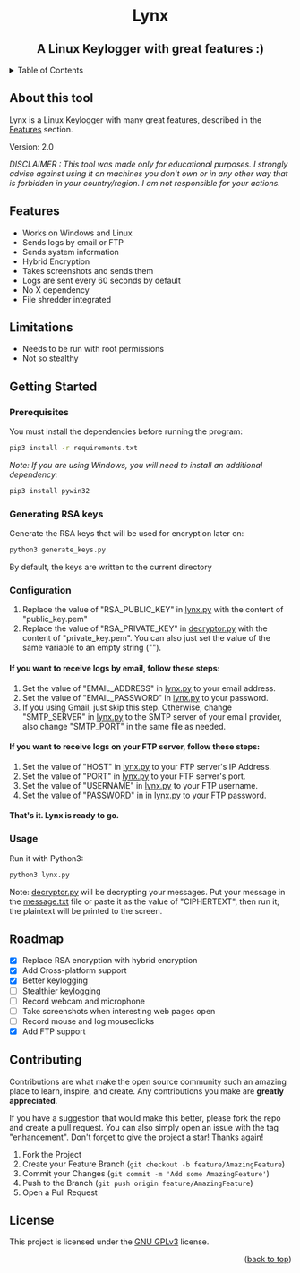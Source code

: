 <div align=center><h1>Lynx</h1></div>
<div align=center><h2>A Linux Keylogger with great features :)</h2></div>

<details>
  <summary>Table of Contents</summary>
  <ol>
    <li><a href="#about-this-tool">About this tool</a></li>
    <li><a href="#features">Features</a></li>
    <li><a href="#limitations">Limitations</a></li>
    <li>
      <a href="#getting-Started">Getting Started</a>
      <ul>
        <li><a href="#prerequisites">Prerequisites</a></li>
        <li><a href="#generating-RSA-Keys">Generating RSA Keys</a></li>
        <li><a href="#configuration">Configuration</a></li>
        <li><a href="#usage">Usage</a></li>
      </ul>
    </li>
    <li><a href="#roadmap">Roadmap</a></li>
    <li><a href="#contributing">Contributing</a></li>
    <li><a href="#license">License</a></li>
  </ol>
</details>

## About this tool
Lynx is a Linux Keylogger with many great features, described in the [Features](#Features) section.

Version: 2.0

_DISCLAIMER : This tool was made only for educational purposes. I strongly advise against using it on machines you don't own or in any other way that is forbidden in your country/region. I am not responsible for your actions._



## Features
- Works on Windows and Linux
- Sends logs by email or FTP
- Sends system information 
- Hybrid Encryption
- Takes screenshots and sends them
- Logs are sent every 60 seconds by default
- No X dependency
- File shredder integrated

## Limitations
- Needs to be run with root permissions
- Not so stealthy

## Getting Started
### Prerequisites

You must install the dependencies before running the program:

```bash
pip3 install -r requirements.txt
```
_Note: If you are using Windows, you will need to install an additional dependency:_
```bash
pip3 install pywin32
```

### Generating RSA keys
Generate the RSA keys that will be used for encryption later on:
```bash
python3 generate_keys.py
```
By default, the keys are written to the current directory

### Configuration
1. Replace the value of "RSA_PUBLIC_KEY" in [lynx.py](lynx.py) with the content of "public_key.pem" 
2. Replace the value of "RSA_PRIVATE_KEY" in [decryptor.py](decryptor.py) with the content of "private_key.pem". You can also just set the value of the same variable to an empty string ("").
#### If you want to receive logs by email, follow these steps:
1. Set the value of "EMAIL_ADDRESS" in [lynx.py](lynx.py) to your email address.
2. Set the value of "EMAIL_PASSWORD" in [lynx.py](lynx.py) to your password.
3. If you using Gmail, just skip this step. Otherwise, change "SMTP_SERVER" in [lynx.py](lynx.py) to the SMTP server of your email provider, also change "SMTP_PORT" in the same file as needed. 
#### If you want to receive logs on your FTP server, follow these steps:
1. Set the value of "HOST" in [lynx.py](lynx.py) to your FTP server's IP Address.
2. Set the value of "PORT" in [lynx.py](lynx.py) to your FTP server's port.
3. Set the value of "USERNAME" in [lynx.py](lynx.py) to your FTP username.
4. Set the value of "PASSWORD" in in [lynx.py](lynx.py) to your FTP password.
#### That's it. Lynx is ready to go.

### Usage
Run it with Python3:
```bash
python3 lynx.py
```
Note: [decryptor.py](decryptor.py) will be decrypting your messages. Put your message in the [message.txt](message.txt) file or paste it as the value of "CIPHERTEXT", then run it; the plaintext will be printed to the screen.

## Roadmap
- [x] Replace RSA encryption with hybrid encryption 
- [x] Add Cross-platform support
- [x] Better keylogging
- [ ] Stealthier keylogging
- [ ] Record webcam and microphone
- [ ] Take screenshots when interesting web pages open
- [ ] Record mouse and log mouseclicks
- [x] Add FTP support

## Contributing

Contributions are what make the open source community such an amazing place to learn, inspire, and create. Any contributions you make are **greatly appreciated**.

If you have a suggestion that would make this better, please fork the repo and create a pull request. You can also simply open an issue with the tag "enhancement".
Don't forget to give the project a star! Thanks again!

1. Fork the Project
2. Create your Feature Branch (`git checkout -b feature/AmazingFeature`)
3. Commit your Changes (`git commit -m 'Add some AmazingFeature'`)
4. Push to the Branch (`git push origin feature/AmazingFeature`)
5. Open a Pull Request


## License
This project is licensed under the [GNU GPLv3](LICENSE.md) license.
<p align="right">(<a href="#top">back to top</a>)</p>
